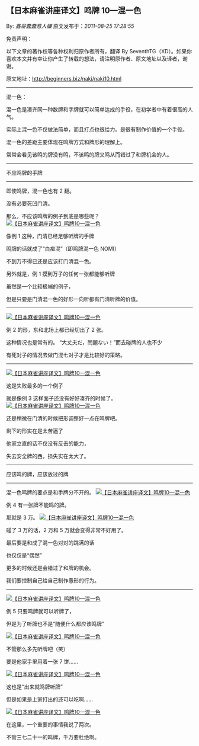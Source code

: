 ## 【日本麻雀讲座译文】鸣牌 10—混一色

By: _鑫哥蠢蠢惹人嫌_ 原文发布于：_2011-08-25 17:28:55_

免责声明：

以下文章的著作权等各种权利归原作者所有，翻译 By
SeventhTG（XD）。如果你喜欢本文并有幸让你产生了转载的想法，请注明原作者、原文地址以及译者，谢谢。

原文地址：http://beginners.biz/naki/naki10.html

---

混一色：

混一色是凑齐同一种数牌和字牌就可以简单达成的手役，在初学者中有着很高的人气。

实际上混一色不仅做法简单，而且打点也很给力。是很有制作价值的一个手役。

混一色的差距主要体现在鸣牌方式和牌形的理解上。

常常会看见该鸣的牌没有鸣，不该鸣的牌又鸣从而错过了和牌机会的人。

---

不应鸣牌的手牌

---

即使鸣牌，混一色也有 2 翻。

没有必要死凹门清。

那么，不应该鸣牌的例子到底是哪些呢？
[![【日本麻雀讲座译文】鸣牌10—混一色](http://s7.sinaimg.cn/middle/7f78b76fgab4e694c9086&690)](http://photo.blog.sina.com.cn/showpic.html#blogid=7f78b76f0100vvxd&url=http://s7.sinaimg.cn/orignal/7f78b76fgab4e694c9086)

像例 1 这种，门清已经足够听牌的手牌

鸣牌的话就成了“白痴混”（即鸣牌混一色 NOMI）

不到万不得已还是应该打门清混一色。

另外就是，例 1 摸到万子的任何一张都能够听牌

虽然是一个比较极端的例子，

但是只要是门清混一色的好形一向听都有门清听牌的价值。

---

[![【日本麻雀讲座译文】鸣牌10—混一色](http://s3.sinaimg.cn/middle/7f78b76fxab512384cc02&690)](http://photo.blog.sina.com.cn/showpic.html#blogid=7f78b76f0100vvxd&url=http://s3.sinaimg.cn/orignal/7f78b76fxab512384cc02)

例 2 的形，东和北场上都已经切出了 2 张。

这种情况也是常有的。
“大丈夫だ，問題ない！”而去碰牌的人也不少

有死对子的情况去做门混七对子才是比较好的策略。

---

[![【日本麻雀讲座译文】鸣牌10—混一色](http://s6.sinaimg.cn/middle/7f78b76fxab5132a781f5&690)](http://photo.blog.sina.com.cn/showpic.html#blogid=7f78b76f0100vvxd&url=http://s6.sinaimg.cn/orignal/7f78b76fxab5132a781f5)

这是失败最多的一个例子

就是像例 3 这样面子还没有好好凑齐的时候了。
[![【日本麻雀讲座译文】鸣牌10—混一色](http://s13.sinaimg.cn/middle/7f78b76fxab513b4db46c&690)](http://photo.blog.sina.com.cn/showpic.html#blogid=7f78b76f0100vvxd&url=http://s13.sinaimg.cn/orignal/7f78b76fxab513b4db46c)

还是稍微在门清的时候把形调整好一点在鸣牌吧。

剩下的形实在是太苦逼了

他家立直的话不仅没有反击的能力，

失去安全牌的西，损失实在太大了。

---

应该鸣的牌，应该放过的牌

---

混一色鸣牌的要点是和手牌分不开的。
[![【日本麻雀讲座译文】鸣牌10—混一色](http://s4.sinaimg.cn/middle/7f78b76fxab514784caf3&690)](http://photo.blog.sina.com.cn/showpic.html#blogid=7f78b76f0100vvxd&url=http://s4.sinaimg.cn/orignal/7f78b76fxab514784caf3)

例 4 有一张牌不能鸣的牌。

那就是 3 万。
[![【日本麻雀讲座译文】鸣牌10—混一色](http://s6.sinaimg.cn/middle/7f78b76fxab514b677085&690)](http://photo.blog.sina.com.cn/showpic.html#blogid=7f78b76f0100vvxd&url=http://s6.sinaimg.cn/orignal/7f78b76fxab514b677085)

碰了 3 万的话，2 万和 5 万就会变得非常不好用了。

最后要是和成了混一色对对的跳满的话

也仅仅是“偶然”

更多的时候还是会错过了和牌的机会。

我们要控制自己给自己制作愚形的行为。

---

[![【日本麻雀讲座译文】鸣牌10—混一色](http://s15.sinaimg.cn/middle/7f78b76fxab5155f0ec1e&690)](http://photo.blog.sina.com.cn/showpic.html#blogid=7f78b76f0100vvxd&url=http://s15.sinaimg.cn/orignal/7f78b76fxab5155f0ec1e)

例 5 只要鸣牌就可以听牌了，

但是为了听牌也不是“随便什么都应该鸣牌”

[![【日本麻雀讲座译文】鸣牌10—混一色](http://s12.sinaimg.cn/middle/7f78b76fxab515d71875b&690)](http://photo.blog.sina.com.cn/showpic.html#blogid=7f78b76f0100vvxd&url=http://s12.sinaimg.cn/orignal/7f78b76fxab515d71875b)

不管那么多先听牌吧（笑）

要是他家手里用着一张 7 饼……

[![【日本麻雀讲座译文】鸣牌10—混一色](http://s10.sinaimg.cn/middle/7f78b76fxab51606335e9&690)](http://photo.blog.sina.com.cn/showpic.html#blogid=7f78b76f0100vvxd&url=http://s10.sinaimg.cn/orignal/7f78b76fxab51606335e9)

这也是“出来就鸣牌听牌”

但是如果是上家打出的还可以吃啊……

[![【日本麻雀讲座译文】鸣牌10—混一色](http://s4.sinaimg.cn/middle/7f78b76fxab51674d03a3&690)](http://photo.blog.sina.com.cn/showpic.html#blogid=7f78b76f0100vvxd&url=http://s4.sinaimg.cn/orignal/7f78b76fxab51674d03a3)

在这里，一个重要的事情我说了两次。

不管三七二十一的鸣牌，千万要杜绝啊。
